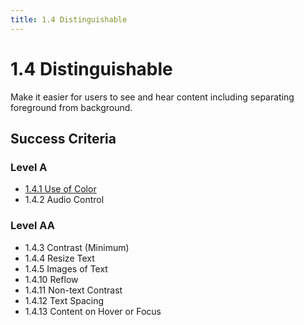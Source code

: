 ```yaml
---
title: 1.4 Distinguishable
---
```


# 1.4 Distinguishable

Make it easier for users to see and hear content including separating foreground from background.

## Success Criteria

### Level A
- [1.4.1 Use of Color](./1.4.1-use-of-color.md)
- 1.4.2 Audio Control

### Level AA
- 1.4.3 Contrast (Minimum)
- 1.4.4 Resize Text
- 1.4.5 Images of Text
- 1.4.10 Reflow
- 1.4.11 Non-text Contrast
- 1.4.12 Text Spacing
- 1.4.13 Content on Hover or Focus 